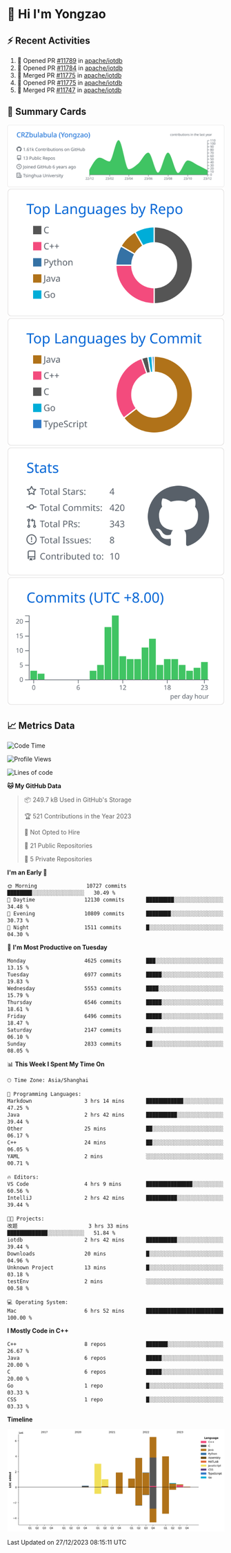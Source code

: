 # 👋 Hi I'm Yongzao

## ⚡ Recent Activities
<!--START_SECTION:activity-->
1. 💪 Opened PR [#11789](https://github.com/apache/iotdb/pull/11789) in [apache/iotdb](https://github.com/apache/iotdb)
2. 💪 Opened PR [#11784](https://github.com/apache/iotdb/pull/11784) in [apache/iotdb](https://github.com/apache/iotdb)
3. 🎉 Merged PR [#11775](https://github.com/apache/iotdb/pull/11775) in [apache/iotdb](https://github.com/apache/iotdb)
4. 💪 Opened PR [#11775](https://github.com/apache/iotdb/pull/11775) in [apache/iotdb](https://github.com/apache/iotdb)
5. 🎉 Merged PR [#11747](https://github.com/apache/iotdb/pull/11747) in [apache/iotdb](https://github.com/apache/iotdb)
<!--END_SECTION:activity-->

## 🎑 Summary Cards

[![](https://raw.githubusercontent.com/CRZbulabula/CRZbulabula/main/profile-summary-card-output/github/0-profile-details.svg)](https://github.com/vn7n24fzkq/github-profile-summary-cards)
[![](https://raw.githubusercontent.com/CRZbulabula/CRZbulabula/main/profile-summary-card-output/github/1-repos-per-language.svg)](https://github.com/vn7n24fzkq/github-profile-summary-cards) [![](https://raw.githubusercontent.com/CRZbulabula/CRZbulabula/main/profile-summary-card-output/github/2-most-commit-language.svg)](https://github.com/vn7n24fzkq/github-profile-summary-cards)
[![](https://raw.githubusercontent.com/CRZbulabula/CRZbulabula/main/profile-summary-card-output/github/3-stats.svg)](https://github.com/vn7n24fzkq/github-profile-summary-cards) [![](https://raw.githubusercontent.com/CRZbulabula/CRZbulabula/main/profile-summary-card-output/github/4-productive-time.svg)](https://github.com/vn7n24fzkq/github-profile-summary-cards)

## 📈 Metrics Data

<!--START_SECTION:waka-->
![Code Time](http://img.shields.io/badge/Code%20Time-524%20hrs%209%20mins-blue)

![Profile Views](http://img.shields.io/badge/Profile%20Views-0-blue)

![Lines of code](https://img.shields.io/badge/From%20Hello%20World%20I%27ve%20Written-24.2%20million%20lines%20of%20code-blue)

**🐱 My GitHub Data** 

> 📦 249.7 kB Used in GitHub's Storage 
 > 
> 🏆 521 Contributions in the Year 2023
 > 
> 🚫 Not Opted to Hire
 > 
> 📜 21 Public Repositories 
 > 
> 🔑 5 Private Repositories 
 > 
**I'm an Early 🐤** 

```text
🌞 Morning                10727 commits       ████████░░░░░░░░░░░░░░░░░   30.49 % 
🌆 Daytime                12130 commits       █████████░░░░░░░░░░░░░░░░   34.48 % 
🌃 Evening                10809 commits       ████████░░░░░░░░░░░░░░░░░   30.73 % 
🌙 Night                  1511 commits        █░░░░░░░░░░░░░░░░░░░░░░░░   04.30 % 
```
📅 **I'm Most Productive on Tuesday** 

```text
Monday                   4625 commits        ███░░░░░░░░░░░░░░░░░░░░░░   13.15 % 
Tuesday                  6977 commits        █████░░░░░░░░░░░░░░░░░░░░   19.83 % 
Wednesday                5553 commits        ████░░░░░░░░░░░░░░░░░░░░░   15.79 % 
Thursday                 6546 commits        █████░░░░░░░░░░░░░░░░░░░░   18.61 % 
Friday                   6496 commits        █████░░░░░░░░░░░░░░░░░░░░   18.47 % 
Saturday                 2147 commits        ██░░░░░░░░░░░░░░░░░░░░░░░   06.10 % 
Sunday                   2833 commits        ██░░░░░░░░░░░░░░░░░░░░░░░   08.05 % 
```


📊 **This Week I Spent My Time On** 

```text
🕑︎ Time Zone: Asia/Shanghai

💬 Programming Languages: 
Markdown                 3 hrs 14 mins       ████████████░░░░░░░░░░░░░   47.25 % 
Java                     2 hrs 42 mins       ██████████░░░░░░░░░░░░░░░   39.44 % 
Other                    25 mins             ██░░░░░░░░░░░░░░░░░░░░░░░   06.17 % 
C++                      24 mins             ██░░░░░░░░░░░░░░░░░░░░░░░   06.05 % 
YAML                     2 mins              ░░░░░░░░░░░░░░░░░░░░░░░░░   00.71 % 

🔥 Editors: 
VS Code                  4 hrs 9 mins        ███████████████░░░░░░░░░░   60.56 % 
IntelliJ                 2 hrs 42 mins       ██████████░░░░░░░░░░░░░░░   39.44 % 

🐱‍💻 Projects: 
改题                       3 hrs 33 mins       █████████████░░░░░░░░░░░░   51.84 % 
iotdb                    2 hrs 42 mins       ██████████░░░░░░░░░░░░░░░   39.44 % 
Downloads                20 mins             █░░░░░░░░░░░░░░░░░░░░░░░░   04.96 % 
Unknown Project          13 mins             █░░░░░░░░░░░░░░░░░░░░░░░░   03.18 % 
testEnv                  2 mins              ░░░░░░░░░░░░░░░░░░░░░░░░░   00.58 % 

💻 Operating System: 
Mac                      6 hrs 52 mins       █████████████████████████   100.00 % 
```

**I Mostly Code in C++** 

```text
C++                      8 repos             ███████░░░░░░░░░░░░░░░░░░   26.67 % 
Java                     6 repos             █████░░░░░░░░░░░░░░░░░░░░   20.00 % 
C                        6 repos             █████░░░░░░░░░░░░░░░░░░░░   20.00 % 
Go                       1 repo              █░░░░░░░░░░░░░░░░░░░░░░░░   03.33 % 
CSS                      1 repo              █░░░░░░░░░░░░░░░░░░░░░░░░   03.33 % 
```



**Timeline**

![Lines of Code chart](https://raw.githubusercontent.com/CRZbulabula/CRZbulabula/main/assets/bar_graph.png)


 Last Updated on 27/12/2023 08:15:11 UTC
<!--END_SECTION:waka-->

